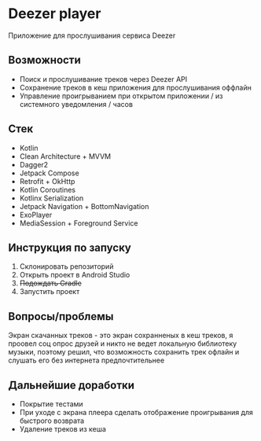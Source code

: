 # Deezer player
Приложение для прослушивания сервиса Deezer

## Возможности
- Поиск и прослушивание треков через Deezer API
- Сохранение треков в кеш приложения для прослушивания оффлайн
- Управление проигрыванием при открытом приложении / из системного уведомления / часов

## Стек
- Kotlin
- Clean Architecture + MVVM
- Dagger2
- Jetpack Compose
- Retrofit + OkHttp
- Kotlin Coroutines
- Kotlinx Serialization
- Jetpack Navigation + BottomNavigation
- ExoPlayer
- MediaSession + Foreground Service

## Инструкция по запуску
1. Склонировать репозиторий
2. Открыть проект в Android Studio
3. ~~Подождать Gradle~~
4. Запустить проект

## Вопросы/проблемы

Экран скачанных треков - это экран сохранненых в кеш треков, я проовел соц опрос друзей и никто не ведет локальную библиотеку музыки, поэтому решил, что возможность сохранить трек офлайн и слушать его без интернета предпочтительнее

## Дальнейшие доработки
- Покрытие тестами
- При уходе с экрана плеера сделать отображение проигрывания для быстрого возврата
- Удаление треков из кеша